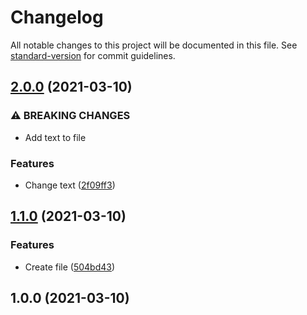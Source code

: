 # Changelog

All notable changes to this project will be documented in this file. See [standard-version](https://github.com/conventional-changelog/standard-version) for commit guidelines.

## [2.0.0](https://github.com/lellex/lellex-test-changelog/compare/v1.1.0...v2.0.0) (2021-03-10)


### ⚠ BREAKING CHANGES

* Add text to file

### Features

* Change text ([2f09ff3](https://github.com/lellex/lellex-test-changelog/commit/2f09ff35a600b2acc53a458ece5fc47df51cc569))

## [1.1.0](https://github.com/lellex/lellex-test-changelog/compare/v1.0.0...v1.1.0) (2021-03-10)


### Features

* Create file ([504bd43](https://github.com/lellex/lellex-test-changelog/commit/504bd4307fdce9260a7c6141623645ead26d6d32))

## 1.0.0 (2021-03-10)

